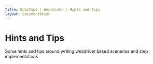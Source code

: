 ```yaml
---
title: Substeps | Webdriver | Hints and Tips
layout: documentation
---
```


Hints and Tips
==============

Some hints and tips around writing webdriver based scenarios and step implementations
